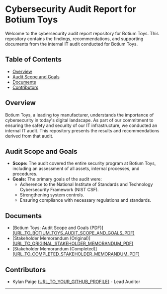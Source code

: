 # Cybersecurity Audit Report for Botium Toys

Welcome to the cybersecurity audit report repository for Botium Toys. This repository contains the findings, recommendations, and supporting documents from the internal IT audit conducted for Botium Toys.

## Table of Contents
- [Overview](#overview)
- [Audit Scope and Goals](#audit-scope-and-goals)
- [Documents](#documents)
- [Contributors](#contributors)
  
## Overview
Botium Toys, a leading toy manufacturer, understands the importance of cybersecurity in today's digital landscape. As part of our commitment to ensuring the safety and security of our IT infrastructure, we conducted an internal IT audit. This repository presents the results and recommendations derived from that audit.

## Audit Scope and Goals
- **Scope:** The audit covered the entire security program at Botium Toys, including an assessment of all assets, internal processes, and procedures.
- **Goals:** The primary goals of the audit were:
  - Adherence to the National Institute of Standards and Technology Cybersecurity Framework (NIST CSF).
  - Strengthening system controls.
  - Ensuring compliance with necessary regulations and standards.

## Documents
- [Botium Toys: Audit Scope and Goals (PDF)][(URL_TO_BOTIUM_TOYS_AUDIT_SCOPE_AND_GOALS_PDF)](https://github.com/kylanpaige/Cybersecurity-Audit-Report/blob/main/docs/Botium-Toys_-Audit-scope-and-goals.pdf)
- [Stakeholder Memorandum (Original)][(URL_TO_ORIGINAL_STAKEHOLDER_MEMORANDUM_PDF)](https://github.com/kylanpaige/Cybersecurity-Audit-Report/blob/main/docs/Stakeholder-memorandum.pdf)
- [Stakeholder Memorandum (Completed)][(URL_TO_COMPLETED_STAKEHOLDER_MEMORANDUM_PDF)](https://github.com/kylanpaige/Cybersecurity-Audit-Report/blob/main/docs/Stakeholder-memorandum.pdf)

## Contributors
- Kylan Paige [(URL_TO_YOUR_GITHUB_PROFILE)](https://github.com/kylanpaige) - Lead Auditor

---

